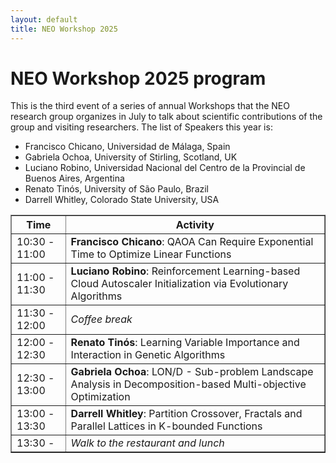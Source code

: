 ```yaml
---
layout: default
title: NEO Workshop 2025
---
```

<h1>NEO Workshop 2025 program</h1>

<p>This is the third event of a series of annual Workshops that the NEO research group organizes in July to talk about scientific contributions of the group and visiting researchers. The list of Speakers this year is:</p>
<ul>
  <li>Francisco Chicano, Universidad de Málaga, Spain</li>
  <li>Gabriela Ochoa, University of Stirling, Scotland, UK</li>
  <li>Luciano Robino, Universidad Nacional del Centro de la Provincial de Buenos Aires, Argentina</li>
  <li>Renato Tinós, University of São Paulo, Brazil</li>
  <li>Darrell Whitley, Colorado State University, USA</li>
</ul>

<table border="1" cellpadding="8" cellspacing="0">
  <thead>
    <tr>
      <th>Time</th>
      <th>Activity</th>
    </tr>
  </thead>
  <tbody>
    <tr>
      <td>10:30 - 11:00</td>
      <td><strong>Francisco Chicano</strong>: QAOA Can Require Exponential Time to Optimize Linear Functions</td>
    </tr>
    <tr>
      <td>11:00 - 11:30</td>
      <td><strong>Luciano Robino</strong>: Reinforcement Learning-based Cloud Autoscaler Initialization via Evolutionary Algorithms</td>
    </tr>
    <tr>
      <td>11:30 - 12:00</td>
      <td><em>Coffee break</em></td>
    </tr>
    <tr>
      <td>12:00 - 12:30</td>
      <td><strong>Renato Tinós</strong>: Learning Variable Importance and Interaction in Genetic Algorithms</td>
    </tr>
    <tr>
      <td>12:30 - 13:00</td>
      <td><strong>Gabriela Ochoa</strong>: LON/D - Sub-problem Landscape Analysis in Decomposition-based Multi-objective Optimization</td>
    </tr>
    <tr>
      <td>13:00 - 13:30</td>
      <td><strong>Darrell Whitley</strong>: Partition Crossover, Fractals and Parallel Lattices in K-bounded Functions</td>
    </tr>
    <tr>
      <td>13:30 - </td>
      <td><em>Walk to the restaurant and lunch</em></td>
    </tr>
  </tbody>
</table>
